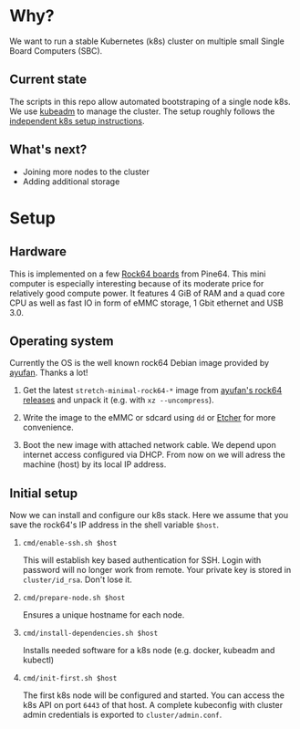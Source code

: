 # Why?

We want to run a stable Kubernetes (k8s) cluster on multiple small Single Board Computers (SBC).

## Current state

The scripts in this repo allow automated bootstraping of a single node k8s. We use [kubeadm](https://kubernetes.io/docs/reference/setup-tools/kubeadm/kubeadm/) to manage the cluster. The setup roughly follows the [independent k8s setup instructions](https://kubernetes.io/docs/setup/independent/).

## What's next?

* Joining more nodes to the cluster
* Adding additional storage

# Setup

## Hardware

This is implemented on a few [Rock64 boards](http://wiki.pine64.org/index.php/ROCK64_Main_Page) from Pine64. This mini computer is especially interesting because of its moderate price  for relatively good compute power. It features 4 GiB of RAM and a quad core CPU as well as fast IO in form of eMMC storage, 1 Gbit ethernet and USB 3.0.

## Operating system

Currently the OS is the well known rock64 Debian image provided by [ayufan](https://github.com/ayufan). Thanks a lot!

1. Get the latest `stretch-minimal-rock64-*` image from [ayufan's  rock64 releases](https://github.com/ayufan-rock64/linux-build/releases/latest) and unpack it (e.g. with `xz --uncompress`).

2. Write the image to the eMMC or sdcard using `dd` or [Etcher](https://www.balena.io/etcher/) for more convenience.

3. Boot the new image with attached network cable. We depend upon internet access configured via DHCP. From now on we will adress the machine (host) by its local IP address.

## Initial setup

Now we can install and configure our k8s stack. Here we assume that you save the rock64's IP address in the shell variable `$host`.

1. `cmd/enable-ssh.sh $host`

   This will establish key based authentication for SSH. Login with password will no longer work from remote. Your private key is stored in `cluster/id_rsa`. Don't lose it.

2. `cmd/prepare-node.sh $host`

   Ensures a unique hostname for each node.

3. `cmd/install-dependencies.sh $host`

   Installs needed software for a k8s node (e.g. docker, kubeadm and kubectl)

3. `cmd/init-first.sh $host`

   The first k8s node will be configured and started. You can access the k8s API on port `6443` of that host. A complete kubeconfig with cluster admin credentials is exported to `cluster/admin.conf`.